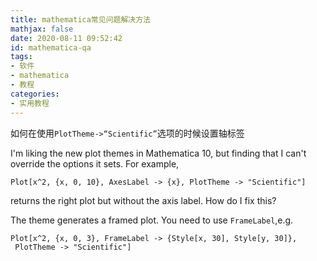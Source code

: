 ```yaml
---
title: mathematica常见问题解决方法
mathjax: false
date: 2020-08-11 09:52:42
id: mathematica-qa
tags:
- 软件
- mathematica
- 教程
categories:
- 实用教程
---
```


如何在使用`PlotTheme->“Scientific”`选项的时候设置轴标签

I'm liking the new plot themes in Mathematica 10, but finding that I can't override the options it sets. For example,

```mma
Plot[x^2, {x, 0, 10}, AxesLabel -> {x}, PlotTheme -> "Scientific"]
```

returns the right plot but without the axis label. How do I fix this?



The theme generates a framed plot. You need to use `FrameLabel`,e.g.

```mma
Plot[x^2, {x, 0, 3}, FrameLabel -> {Style[x, 30], Style[y, 30]}, 
 PlotTheme -> "Scientific"]
```
